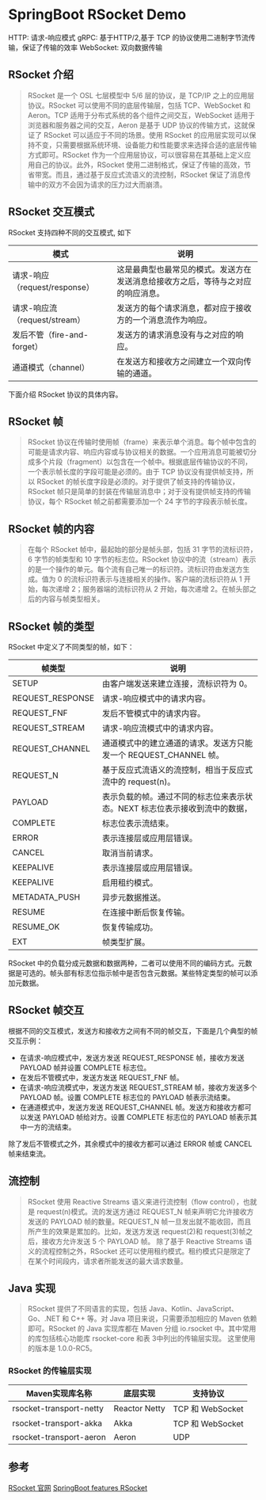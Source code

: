# SpringBoot RSocket Demo

HTTP: 请求-响应模式
gRPC: 基于HTTP/2,基于 TCP 的协议使用二进制字节流传输，保证了传输的效率
WebSocket: 双向数据传输

## RSocket 介绍

> RSocket 是一个 OSL 七层模型中 5/6 层的协议，是 TCP/IP 之上的应用层协议。RSocket 可以使用不同的底层传输层，包括 TCP、WebSocket 和 Aeron。TCP 适用于分布式系统的各个组件之间交互，WebSocket 适用于浏览器和服务器之间的交互，Aeron 是基于 UDP 协议的传输方式，这就保证了 RSocket 可以适应于不同的场景。使用 RSocket 的应用层实现可以保持不变，只需要根据系统环境、设备能力和性能要求来选择合适的底层传输方式即可。RSocket 作为一个应用层协议，可以很容易在其基础上定义应用自己的协议。此外，RSocket 使用二进制格式，保证了传输的高效，节省带宽。而且，通过基于反应式流语义的流控制，RSocket 保证了消息传输中的双方不会因为请求的压力过大而崩溃。
>
>

## RSocket 交互模式

RSocket 支持四种不同的交互模式, 如下

| 模式 | 说明 |
| - | - |
| 请求-响应（request/response） | 这是最典型也最常见的模式。发送方在发送消息给接收方之后，等待与之对应的响应消息。 |
| 请求-响应流（request/stream） | 发送方的每个请求消息，都对应于接收方的一个消息流作为响应。 |
| 发后不管（fire-and-forget） | 发送方的请求消息没有与之对应的响应。 |
| 通道模式（channel） | 在发送方和接收方之间建立一个双向传输的通道。 |

下面介绍 RSocket 协议的具体内容。

## RSocket 帧

> RSocket 协议在传输时使用帧（frame）来表示单个消息。每个帧中包含的可能是请求内容、响应内容或与协议相关的数据。一个应用消息可能被切分成多个片段（fragment）以包含在一个帧中。根据底层传输协议的不同，一个表示帧长度的字段可能是必须的。由于 TCP 协议没有提供帧支持，所以 RSocket 的帧长度字段是必须的。对于提供了帧支持的传输协议，RSocket 帧只是简单的封装在传输层消息中；对于没有提供帧支持的传输协议，每个 RSocket 帧之前都需要添加一个 24 字节的字段表示帧长度。

## RSocket 帧的内容

> 在每个 RSocket 帧中，最起始的部分是帧头部，包括 31 字节的流标识符，6 字节的帧类型和 10 字节的标志位。RSocket 协议中的流（stream）表示的是一个操作的单元。每个流有自己唯一的标识符。流标识符由发送方生成。值为 0 的流标识符表示与连接相关的操作。客户端的流标识符从 1 开始，每次递增 2；服务器端的流标识符从 2 开始，每次递增 2。在帧头部之后的内容与帧类型相关。

## RSocket 帧的类型

RSocket 中定义了不同类型的帧，如下：

| 帧类型 | 说明 |
| - | - |
| SETUP | 由客户端发送来建立连接，流标识符为 0。 |
| REQUEST_RESPONSE | 请求-响应模式中的请求内容。 |
| REQUEST_FNF | 发后不管模式中的请求内容。 |
| REQUEST_STREAM | 请求-响应流模式中的请求内容。 |
| REQUEST_CHANNEL | 通道模式中的建立通道的请求。发送方只能发一个 REQUEST_CHANNEL 帧。|
| REQUEST_N | 基于反应式流语义的流控制，相当于反应式流中的 request(n)。 |
| PAYLOAD | 表示负载的帧。通过不同的标志位来表示状态。NEXT 标志位表示接收到流中的数据， |
| COMPLETE | 标志位表示流结束。 |
| ERROR | 表示连接层或应用层错误。 |
| CANCEL | 取消当前请求。 |
| KEEPALIVE | 表示连接层或应用层错误。 |
| KEEPALIVE | 启用租约模式。 |
| METADATA_PUSH | 异步元数据推送。 |
| RESUME | 在连接中断后恢复传输。 |
| RESUME_OK | 恢复传输成功。 |
| EXT | 帧类型扩展。 |

RSocket 中的负载分成元数据和数据两种，二者可以使用不同的编码方式。元数据是可选的。帧头部有标志位指示帧中是否包含元数据。某些特定类型的帧可以添加元数据。

## RSocket 帧交互

根据不同的交互模式，发送方和接收方之间有不同的帧交互，下面是几个典型的帧交互示例：

* 在请求-响应模式中，发送方发送 REQUEST_RESPONSE 帧，接收方发送 PAYLOAD 帧并设置 COMPLETE 标志位。
* 在发后不管模式中，发送方发送 REQUEST_FNF 帧。
* 在请求-响应流模式中，发送方发送 REQUEST_STREAM 帧，接收方发送多个 PAYLOAD 帧。设置 COMPLETE 标志位的 PAYLOAD 帧表示流结束。
* 在通道模式中，发送方发送 REQUEST_CHANNEL 帧。发送方和接收方都可以发送 PAYLOAD 帧给对方。设置 COMPLETE 标志位的 PAYLOAD 帧表示其中一方的流结束。

除了发后不管模式之外，其余模式中的接收方都可以通过 ERROR 帧或 CANCEL 帧来结束流。

## 流控制

> RSocket 使用 Reactive Streams 语义来进行流控制（flow control），也就是 request(n)模式。流的发送方通过 REQUEST_N 帧来声明它允许接收方发送的 PAYLOAD 帧的数量。REQUEST_N 帧一旦发出就不能收回，而且所产生的效果是累加的。比如，发送方发送 request(2)和 request(3)帧之后，接收方允许发送 5 个 PAYLOAD 帧。
> 除了基于 Reactive Streams 语义的流程控制之外，RSocket 还可以使用租约模式。租约模式只是限定了在某个时间段内，请求者所能发送的最大请求数量。
>

## Java 实现

> RSocket 提供了不同语言的实现，包括 Java、Kotlin、JavaScript、Go、.NET 和 C++ 等。对 Java 项目来说，只需要添加相应的 Maven 依赖即可。RSocket 的 Java 实现库都在 Maven 分组 io.rsocket 中。其中常用的库包括核心功能库 rsocket-core 和表 3中列出的传输层实现。
> 这里使用的版本是 1.0.0-RC5。

### RSocket 的传输层实现

| Maven实现库名称 | 底层实现 | 支持协议 |
| - | - | - |
| rsocket-transport-netty | Reactor Netty | TCP 和 WebSocket |
| rsocket-transport-akka | Akka | TCP 和 WebSocket |
| rsocket-transport-aeron | Aeron | UDP |

## 参考
 
[RSocket 官网](http://rsocket.io/)
[SpringBoot features RSocket](https://docs.spring.io/spring-boot/docs/2.2.x/reference/html/spring-boot-features.html#boot-features-rsocket)
